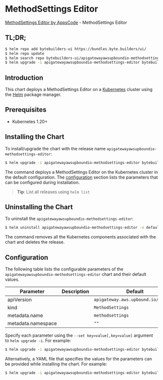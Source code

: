 # MethodSettings Editor

[MethodSettings Editor by AppsCode](https://byte.builders) - MethodSettings Editor

## TL;DR;

```bash
$ helm repo add bytebuilders-ui https://bundles.byte.builders/ui/
$ helm repo update
$ helm search repo bytebuilders-ui/apigatewayawsupboundio-methodsettings-editor --version=v0.4.18
$ helm upgrade -i apigatewayawsupboundio-methodsettings-editor bytebuilders-ui/apigatewayawsupboundio-methodsettings-editor -n default --create-namespace --version=v0.4.18
```

## Introduction

This chart deploys a MethodSettings Editor on a [Kubernetes](http://kubernetes.io) cluster using the [Helm](https://helm.sh) package manager.

## Prerequisites

- Kubernetes 1.20+

## Installing the Chart

To install/upgrade the chart with the release name `apigatewayawsupboundio-methodsettings-editor`:

```bash
$ helm upgrade -i apigatewayawsupboundio-methodsettings-editor bytebuilders-ui/apigatewayawsupboundio-methodsettings-editor -n default --create-namespace --version=v0.4.18
```

The command deploys a MethodSettings Editor on the Kubernetes cluster in the default configuration. The [configuration](#configuration) section lists the parameters that can be configured during installation.

> **Tip**: List all releases using `helm list`

## Uninstalling the Chart

To uninstall the `apigatewayawsupboundio-methodsettings-editor`:

```bash
$ helm uninstall apigatewayawsupboundio-methodsettings-editor -n default
```

The command removes all the Kubernetes components associated with the chart and deletes the release.

## Configuration

The following table lists the configurable parameters of the `apigatewayawsupboundio-methodsettings-editor` chart and their default values.

|     Parameter      | Description |                    Default                     |
|--------------------|-------------|------------------------------------------------|
| apiVersion         |             | <code>apigateway.aws.upbound.io/v1beta1</code> |
| kind               |             | <code>MethodSettings</code>                    |
| metadata.name      |             | <code>methodsettings</code>                    |
| metadata.namespace |             | <code>""</code>                                |


Specify each parameter using the `--set key=value[,key=value]` argument to `helm upgrade -i`. For example:

```bash
$ helm upgrade -i apigatewayawsupboundio-methodsettings-editor bytebuilders-ui/apigatewayawsupboundio-methodsettings-editor -n default --create-namespace --version=v0.4.18 --set apiVersion=apigateway.aws.upbound.io/v1beta1
```

Alternatively, a YAML file that specifies the values for the parameters can be provided while
installing the chart. For example:

```bash
$ helm upgrade -i apigatewayawsupboundio-methodsettings-editor bytebuilders-ui/apigatewayawsupboundio-methodsettings-editor -n default --create-namespace --version=v0.4.18 --values values.yaml
```
